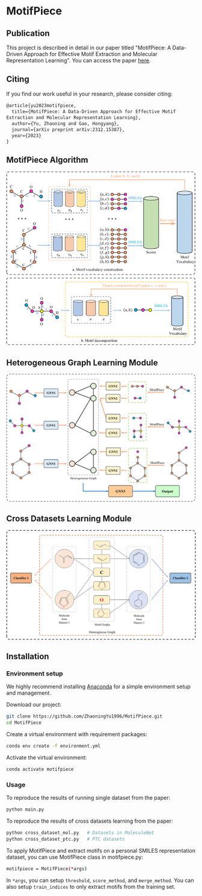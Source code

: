# MotifPiece

## Publication

This project is described in detail in our paper titled "MotifPiece: A Data-Driven Approach for Effective Motif Extraction and Molecular Representation Learning". You can access the paper [here](https://arxiv.org/abs/2312.15387).

## Citing

If you find our work useful in your research, please consider citing:

```
@article{yu2023motifpiece,
  title={MotifPiece: A Data-Driven Approach for Effective Motif Extraction and Molecular Representation Learning},
  author={Yu, Zhaoning and Gao, Hongyang},
  journal={arXiv preprint arXiv:2312.15387},
  year={2023}
}
```


## MotifPiece Algorithm

![MotifPiece Algorithm](figures/motifpiece.png)

## Heterogeneous Graph Learning Module

![Heterogeneous Graph Learning Module](figures/HLM.png)

## Cross Datasets Learning Module

![Cross Datasets Learning Module](figures/CDL.png)

## Installation

### Environment setup

We highly recommend installing [Anaconda](https://docs.anaconda.com/free/anaconda/install/index.html) for a simple environment setup and management.

Download our project:
```bash
git clone https://github.com/ZhaoningYu1996/MotifPiece.git
cd MotifPiece
```

Create a virtual environment with requirement packages:
```bash
conda env create -f environment.yml
```

Activate the virtual environment:
```bash
conda activate motifpiece
```

### Usage

To reproduce the results of running single dataset from the paper:
```bash
python main.py
```

To reproduce the results of cross datasets learning from the paper:
```bash
python cross_dataset_mol.py   # Datasets in MoleculeNet
python cross_dataset_ptc.py   # PTC datasets
```

To apply MotifPiece and extract motifs on a personal SMILES representation dataset, you can use MotifPiece class in motifpiece.py:
```bash
motifpiece = MotifPiece(*args)
```
In `*args`, you can setup `threshold`, `score_method`, and `merge_method`. You can also setup `train_indices` to only extract motifs from the training set.